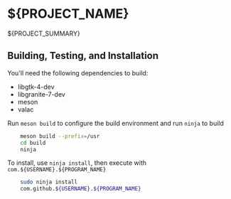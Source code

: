 # ${PROJECT_NAME}

${PROJECT_SUMMARY}

## Building, Testing, and Installation

You'll need the following dependencies to build:
* libgtk-4-dev
* libgranite-7-dev
* meson
* valac

Run `meson build` to configure the build environment and run `ninja` to build
```Bash
    meson build --prefix=/usr
    cd build
    ninja
```
To install, use `ninja install`, then execute with `com.${USERNAME}.${PROGRAM_NAME}`
```Bash
    sudo ninja install
    com.github.${USERNAME}.${PROGRAM_NAME}
```
